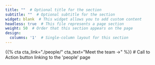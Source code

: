 ```yaml
---
title: ""  # Optional title for the section
subtitle: ""  # Optional subtitle for the section
widget: blank  # This widget allows you to add custom content
headless: true  # This file represents a page section
weight: 50  # Order that this section appears on the page
design:
  columns: '1'  # Single-column layout for this section
---
```


{{% cta cta_link="./people/" cta_text="Meet the team →" %}}  # Call to Action button linking to the 'people' page